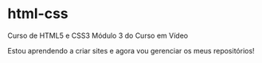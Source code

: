 # html-css
 Curso de HTML5 e CSS3 Módulo 3 do Curso em Vídeo

 Estou aprendendo a criar sites e agora vou gerenciar os meus repositórios!
